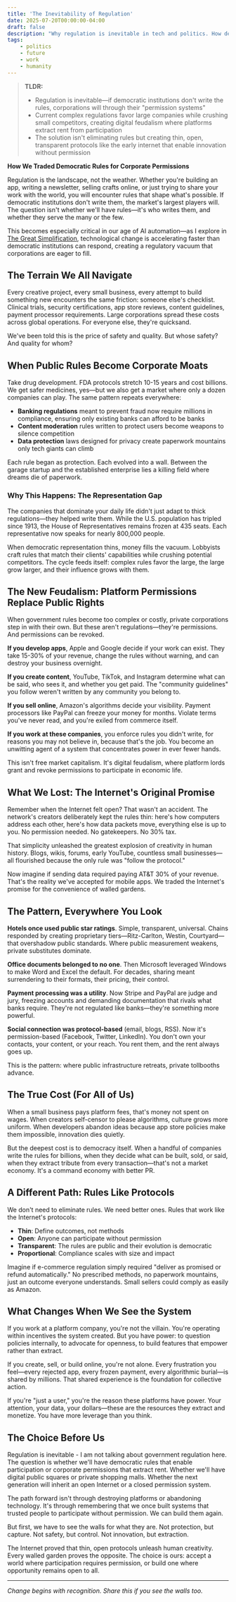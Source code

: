 ```yaml
---
title: 'The Inevitability of Regulation'
date: 2025-07-20T00:00:00-04:00
draft: false
description: "Why regulation is inevitable in tech and politics. How democratic institutions can create transparent protocols instead of letting corporations control through permission systems."
tags:
    - politics
    - future
    - work
    - humanity
---
```


> **TLDR:**
> - Regulation is inevitable—if democratic institutions don't write the rules, corporations will through their "permission systems"
> - Current complex regulations favor large companies while crushing small competitors, creating digital feudalism where platforms extract rent from participation
> - The solution isn't eliminating rules but creating thin, open, transparent protocols like the early internet that enable innovation without permission

**How We Traded Democratic Rules for Corporate Permissions**

Regulation is the landscape, not the weather. Whether you're building an app, writing a newsletter, selling crafts online, or just trying to share your work with the world, you will encounter rules that shape what's possible. If democratic institutions don't write them, the market's largest players will. The question isn't whether we'll have rules—it's who writes them, and whether they serve the many or the few.

This becomes especially critical in our age of AI automation—as I explore in [The Great Simplification](/posts/the-great-simplification/), technological change is accelerating faster than democratic institutions can respond, creating a regulatory vacuum that corporations are eager to fill.

## The Terrain We All Navigate

Every creative project, every small business, every attempt to build something new encounters the same friction: someone else's checklist. Clinical trials, security certifications, app store reviews, content guidelines, payment processor requirements. Large corporations spread these costs across global operations. For everyone else, they're quicksand.

We've been told this is the price of safety and quality. But whose safety? And quality for whom?

## When Public Rules Become Corporate Moats

Take drug development. FDA protocols stretch 10-15 years and cost billions. We get safer medicines, yes—but we also get a market where only a dozen companies can play. The same pattern repeats everywhere:

- **Banking regulations** meant to prevent fraud now require millions in compliance, ensuring only existing banks can afford to be banks
- **Content moderation** rules written to protect users become weapons to silence competition
- **Data protection** laws designed for privacy create paperwork mountains only tech giants can climb

Each rule began as protection. Each evolved into a wall. Between the garage startup and the established enterprise lies a killing field where dreams die of paperwork.

### Why This Happens: The Representation Gap

The companies that dominate your daily life didn't just adapt to thick regulations—they helped write them. While the U.S. population has tripled since 1913, the House of Representatives remains frozen at 435 seats. Each representative now speaks for nearly 800,000 people. 

When democratic representation thins, money fills the vacuum. Lobbyists craft rules that match their clients' capabilities while crushing potential competitors. The cycle feeds itself: complex rules favor the large, the large grow larger, and their influence grows with them.

## The New Feudalism: Platform Permissions Replace Public Rights

When government rules become too complex or costly, private corporations step in with their own. But these aren't regulations—they're permissions. And permissions can be revoked.

**If you develop apps**, Apple and Google decide if your work can exist. They take 15-30% of your revenue, change the rules without warning, and can destroy your business overnight.

**If you create content**, YouTube, TikTok, and Instagram determine what can be said, who sees it, and whether you get paid. The "community guidelines" you follow weren't written by any community you belong to.

**If you sell online**, Amazon's algorithms decide your visibility. Payment processors like PayPal can freeze your money for months. Violate terms you've never read, and you're exiled from commerce itself.

**If you work at these companies**, you enforce rules you didn't write, for reasons you may not believe in, because that's the job. You become an unwitting agent of a system that concentrates power in ever fewer hands.

This isn't free market capitalism. It's digital feudalism, where platform lords grant and revoke permissions to participate in economic life.

## What We Lost: The Internet's Original Promise

Remember when the Internet felt open? That wasn't an accident. The network's creators deliberately kept the rules thin: here's how computers address each other, here's how data packets move, everything else is up to you. No permission needed. No gatekeepers. No 30% tax.

That simplicity unleashed the greatest explosion of creativity in human history. Blogs, wikis, forums, early YouTube, countless small businesses—all flourished because the only rule was "follow the protocol."

Now imagine if sending data required paying AT&T 30% of your revenue. That's the reality we've accepted for mobile apps. We traded the Internet's promise for the convenience of walled gardens.

## The Pattern, Everywhere You Look

**Hotels once used public star ratings**. Simple, transparent, universal. Chains responded by creating proprietary tiers—Ritz-Carlton, Westin, Courtyard—that overshadow public standards. Where public measurement weakens, private substitutes dominate.

**Office documents belonged to no one**. Then Microsoft leveraged Windows to make Word and Excel the default. For decades, sharing meant surrendering to their formats, their pricing, their control.

**Payment processing was a utility**. Now Stripe and PayPal are judge and jury, freezing accounts and demanding documentation that rivals what banks require. They're not regulated like banks—they're something more powerful.

**Social connection was protocol-based** (email, blogs, RSS). Now it's permission-based (Facebook, Twitter, LinkedIn). You don't own your contacts, your content, or your reach. You rent them, and the rent always goes up.

This is the pattern: where public infrastructure retreats, private tollbooths advance.

## The True Cost (For All of Us)

When a small business pays platform fees, that's money not spent on wages. When creators self-censor to please algorithms, culture grows more uniform. When developers abandon ideas because app store policies make them impossible, innovation dies quietly.

But the deepest cost is to democracy itself. When a handful of companies write the rules for billions, when they decide what can be built, sold, or said, when they extract tribute from every transaction—that's not a market economy. It's a command economy with better PR.

## A Different Path: Rules Like Protocols

We don't need to eliminate rules. We need better ones. Rules that work like the Internet's protocols:

- **Thin**: Define outcomes, not methods
- **Open**: Anyone can participate without permission  
- **Transparent**: The rules are public and their evolution is democratic
- **Proportional**: Compliance scales with size and impact

Imagine if e-commerce regulation simply required "deliver as promised or refund automatically." No prescribed methods, no paperwork mountains, just an outcome everyone understands. Small sellers could comply as easily as Amazon.

## What Changes When We See the System

If you work at a platform company, you're not the villain. You're operating within incentives the system created. But you have power: to question policies internally, to advocate for openness, to build features that empower rather than extract.

If you create, sell, or build online, you're not alone. Every frustration you feel—every rejected app, every frozen payment, every algorithmic burial—is shared by millions. That shared experience is the foundation for collective action.

If you're "just a user," you're the reason these platforms have power. Your attention, your data, your dollars—these are the resources they extract and monetize. You have more leverage than you think.

## The Choice Before Us

Regulation is inevitable - I am not talking about government regulation here. The question is whether we'll have democratic rules that enable participation or corporate permissions that extract rent. Whether we'll have digital public squares or private shopping malls. Whether the next generation will inherit an open Internet or a closed permission system.

The path forward isn't through destroying platforms or abandoning technology. It's through remembering that we once built systems that trusted people to participate without permission. We can build them again.

But first, we have to see the walls for what they are. Not protection, but capture. Not safety, but control. Not innovation, but extraction.

The Internet proved that thin, open protocols unleash human creativity. Every walled garden proves the opposite. The choice is ours: accept a world where participation requires permission, or build one where opportunity remains open to all.

---

*Change begins with recognition. Share this if you see the walls too.*
